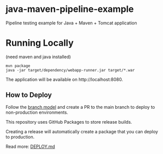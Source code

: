# java-maven-pipeline-example
Pipeline testing example for Java + Maven + Tomcat application

# Running Locally
(need maven and java installed)
```
mvn package
java -jar target/dependency/webapp-runner.jar target/*.war
```
The application will be available on http://localhost:8080.

## How to Deploy

Follow the [branch model](CONTRIBUTING.md) and create a PR to the main branch to deploy to non-production environments.

This repository uses GitHub Packages to store release builds.

Creating a release will automatically create a package that you can deploy to production.

Read more: [DEPLOY.md](DEPLOY.md)

